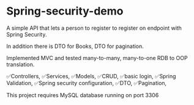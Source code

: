 # Spring-security-demo
A simple API that lets a person to register to register on endpoint with Spring Security.

In addition there is DTO for Books, DTO for pagination.

Implemented MVC and tested many-to-many, many-to-one RDB to OOP translation.

✅Controllers,
✅Services,
✅Models,
✅CRUD,
✅basic login,
✅Spring Validation,
✅Spring security configuration,
✅DTO,
✅Pagination,

This project requires MySQL database running on port 3306
